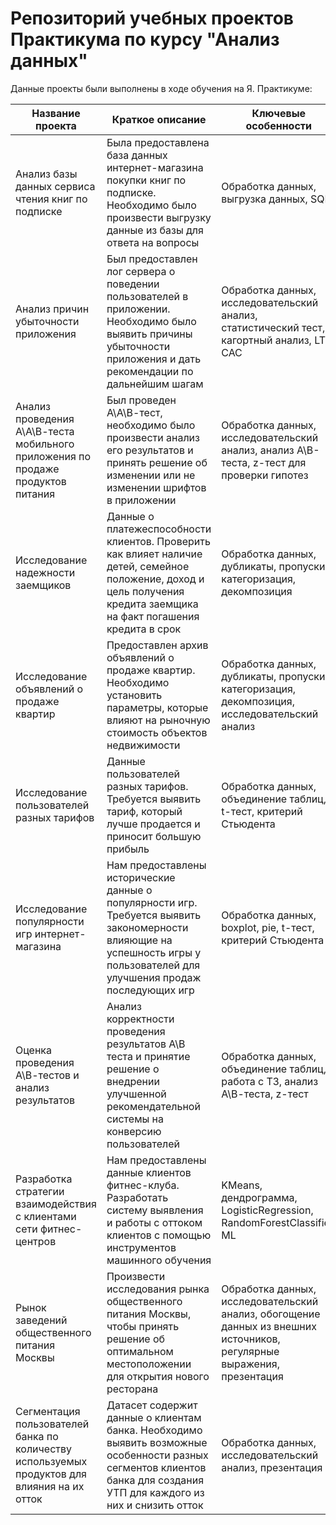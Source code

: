 # Репозиторий учебных проектов Практикума по курсу "Анализ данных"

Данные проекты были выполнены в ходе обучения на Я. Практикуме:

| Название проекта                | Краткое описание | Ключевые особенности |
|---------------------------------|------------------|----------------------|
| Анализ базы данных сервиса чтения книг по подписке |Была предоставлена база данных интернет-магазина покупки книг по подписке. Необходимо было произвести выгрузку данные из базы для ответа на вопросы|Обработка данных, выгрузка данных, SQL|
|Анализ причин убыточности приложения|Был предоставлен лог сервера о поведении пользователей в приложении. Необходимо было выявить причины убыточности приложения и дать рекомендации по дальнейшим шагам|Обработка данных, исследовательский анализ, статистический тест, кагортный анализ, LTV, CAC|
|Анализ проведения А\А\В-теста мобильного приложения по продаже продуктов питания|Был проведен А\А\В-тест, необходимо было произвести анализ его результатов и принять решение об изменении или не изменении шрифтов в приложении|Обработка данных, исследовательский анализ, анализ А\В-теста, z-тест для проверки гипотез|
|Исследование надежности заемщиков|Данные о платежеспособности клиентов. Проверить как влияет наличие детей, семейное положение, доход и цель получения кредита заемщика на факт погашения кредита в срок|Обработка данных, дубликаты, пропуски, категоризация, декомпозиция|
|Исследование объявлений о продаже квартир|Предоставлен архив объявлений о продаже квартир. Необходимо установить параметры, которые влияют на рыночную стоимость объектов недвижимости|Обработка данных, дубликаты, пропуски, категоризация, декомпозиция, исследовательский анализ|
|Исследование пользователей разных тарифов| Данные пользователей разных тарифов. Требуется выявить тариф, который лучше продается и приносит большую прибыль|Обработка данных, объединение таблиц, t-тест, критерий Стьюдента|
|Исследование популярности игр интернет-магазина|Нам предоставлены исторические данные о популярности игр. Требуется выявить закономерности влияющие на успешность игры у пользователей для улучшения продаж последующих игр|Обработка данных, boxplot, pie, t-тест, критерий Стьюдента|
|Оценка проведения А\В-тестов и анализ результатов|Анализ корректности проведения результатов А\В теста и принятие решение о внедрении улучшенной рекомендательной системы на конверсию пользователей|Обработка данных, объединение таблиц, работа с ТЗ, анализ А\В-теста, z-тест|
|Разработка стратегии взаимодействия с клиентами сети фитнес-центров|Нам предоставлены данные клиентов фитнес-клуба. Разработать систему выявления и работы с оттоком клиентов с помощью инструментов машинного обучения|KMeans, дендрограмма, LogisticRegression, RandomForestClassifier, ML|
|Рынок заведений общественного питания Москвы|Произвести исследования рынка общественного питания Москвы, чтобы принять решение об оптимальном местоположении для открытия нового ресторана|Обработка данных, исследовательский анализ, обогощение данных из внешних источников, регулярные выражения, презентация|
|Сегментация пользователей банка по количеству используемых продуктов для влияния на их отток|Датасет содержит данные о клиентам банка. Необходимо выявить возможные особенности разных сегментов клиентов банка для создания УТП для каждого из них и снизить  отток|Обработка данных, исследовательский анализ, презентация|
